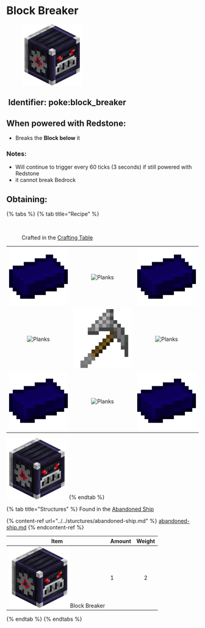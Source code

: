 # Block Breaker

<figure><img src="https://github.com/ItsMePok/PFE/blob/wikiAssets/blockRenders/BlockBreaker.png?raw=true" alt=""><figcaption></figcaption></figure>

## <img src="https://minecraft.wiki/images/Name_Tag_JE2_BE2.png?cbdc1" alt="" data-size="line"> Identifier: **poke:block\_breaker** <a href="#identifier" id="identifier"></a>

## When powered with <img src="https://minecraft.wiki/images/thumb/Redstone_Dust_JE2_BE2.png/150px-Redstone_Dust_JE2_BE2.png?8cf17" alt="" data-size="line">Redstone:

* Breaks the **Block below** it

### Notes:

* Will continue to trigger every 60 ticks (3 seconds) if still powered with <img src="https://minecraft.wiki/images/thumb/Redstone_Dust_JE2_BE2.png/150px-Redstone_Dust_JE2_BE2.png?8cf17" alt="" data-size="line">Redstone
* it cannot break <img src="https://minecraft.wiki/images/thumb/Bedrock_JE2_BE2.png/150px-Bedrock_JE2_BE2.png?feb6c" alt="" data-size="line">Bedrock

## Obtaining:

{% tabs %}
{% tab title="Recipe" %}
<figure><img src="https://minecraft.wiki/images/thumb/Crafting_Table_JE4_BE3.png/150px-Crafting_Table_JE4_BE3.png?5767f" alt=""><figcaption><p>Crafted in the <a href="https://minecraft.wiki/w/Crafting_Table">Crafting Table</a></p></figcaption></figure>

|                                                                                                  |                                                                                            |                                                                                                  |
| :----------------------------------------------------------------------------------------------: | :----------------------------------------------------------------------------------------: | :----------------------------------------------------------------------------------------------: |
| ![Cobalt Ingot](https://github.com/ItsMePok/PFE/blob/wikiAssets/wikiMain/cobalt_ingot.png?raw=true) |  ![Planks](https://minecraft.wiki/images/thumb/Oak_Planks.png/150px-Oak_Planks.png?d9efa)  | ![Cobalt Ingot](https://github.com/ItsMePok/PFE/blob/wikiAssets/wikiMain/cobalt_ingot.png?raw=true) |
|     ![Planks](https://minecraft.wiki/images/thumb/Oak_Planks.png/150px-Oak_Planks.png?d9efa)     | ![](https://github.com/ItsMePok/PFE/blob/wikiAssets/wikiMain/iron_haxel.png?raw=true) |     ![Planks](https://minecraft.wiki/images/thumb/Oak_Planks.png/150px-Oak_Planks.png?d9efa)     |
| ![Cobalt Ingot](https://github.com/ItsMePok/PFE/blob/wikiAssets/wikiMain/cobalt_ingot.png?raw=true) |  ![Planks](https://minecraft.wiki/images/thumb/Oak_Planks.png/150px-Oak_Planks.png?d9efa)  | ![Cobalt Ingot](https://github.com/ItsMePok/PFE/blob/wikiAssets/wikiMain/cobalt_ingot.png?raw=true) |

<img src="https://github.com/ItsMePok/PFE/blob/wikiAssets/blockRenders/BlockBreaker.png?raw=true" alt="Block Breaker." data-size="line">
{% endtab %}

{% tab title="Structures" %}
Found in the [Abandoned Ship](https://pfewiki.gitbook.io/home/sturctures/abandoned-ship)

{% content-ref url="../../sturctures/abandoned-ship.md" %}
[abandoned-ship.md](../../sturctures/abandoned-ship.md)
{% endcontent-ref %}

| Item                                                                                                                             | Amount | Weight |
| -------------------------------------------------------------------------------------------------------------------------------- | ------ | :----: |
| <img src="https://github.com/ItsMePok/PFE/blob/wikiAssets/blockRenders/BlockBreaker.png?raw=true" alt="" data-size="line">Block Breaker | 1      |    2   |
{% endtab %}
{% endtabs %}
